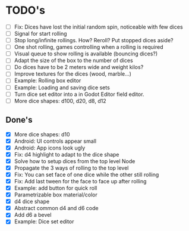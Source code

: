 # TODO's

- [ ] Fix: Dices have lost the initial random spin, noticeable with few dices
- [ ] Signal for start rolling
- [ ] Stop long/infinite rollings. How? Reroll? Put stopped dices aside?
- [ ] One shot rolling, games controlling when a rolling is required
- [ ] Visual queue to show rolling is available (bouncing dices?)
- [ ] Adapt the size of the box to the number of dices
- [ ] Do dices have to be 2 meters wide and weight kilos?
- [ ] Improve textures for the dices (wood, marble...)
- [ ] Example: Rolling box editor
- [ ] Example: Loading and saving dice sets
- [ ] Turn dice set editor into a in Godot Editor field editor.
- [ ] More dice shapes: d100, d20, d8, d12

## Done's

- [x] More dice shapes: d10
- [x] Android: UI controls appear small
- [x] Android: App icons look ugly
- [x] Fix: d4 highlight to adapt to the dice shape
- [x] Solve how to setup dices from the top level Node
- [x] Propagate the 3 ways of rolling to the top level
- [x] Fix: You can set face of one dice while the other still rolling
- [x] Fix: Add last tween for the face to face up after rolling
- [x] Example: add button for quick roll
- [x] Parametrizable box material/color
- [x] d4 dice shape
- [x] Abstract common d4 and d6 code
- [x] Add d6 a bevel
- [x] Example: Dice set editor
